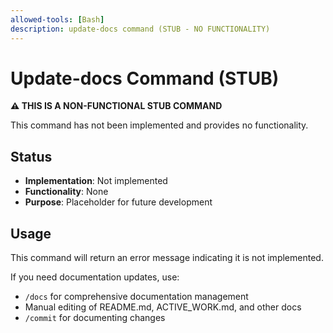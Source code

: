 ```yaml
---
allowed-tools: [Bash]
description: update-docs command (STUB - NO FUNCTIONALITY)
---
```


# Update-docs Command (STUB)

**⚠️ THIS IS A NON-FUNCTIONAL STUB COMMAND**

This command has not been implemented and provides no functionality.

## Status
- **Implementation**: Not implemented
- **Functionality**: None
- **Purpose**: Placeholder for future development

## Usage
This command will return an error message indicating it is not implemented.

If you need documentation updates, use:
- `/docs` for comprehensive documentation management
- Manual editing of README.md, ACTIVE_WORK.md, and other docs
- `/commit` for documenting changes
